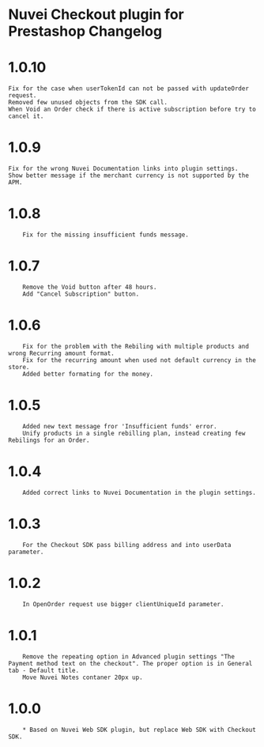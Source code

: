 # Nuvei Checkout plugin for Prestashop Changelog

# 1.0.10
    Fix for the case when userTokenId can not be passed with updateOrder request.
    Removed few unused objects from the SDK call.
    When Void an Order check if there is active subscription before try to cancel it.

# 1.0.9
    Fix for the wrong Nuvei Documentation links into plugin settings.
    Show better message if the merchant currency is not supported by the APM.

# 1.0.8
```
    Fix for the missing insufficient funds message.
```

# 1.0.7
```
    Remove the Void button after 48 hours.
    Add "Cancel Subscription" button.
```

# 1.0.6
```
    Fix for the problem with the Rebiling with multiple products and wrong Recurring amount format.
    Fix for the recurring amount when used not default currency in the store.
    Added better formating for the money.
```

# 1.0.5
```
    Added new text message fror 'Insufficient funds' error.
    Unify products in a single rebilling plan, instead creating few Rebilings for an Order.
```

# 1.0.4
```
    Added correct links to Nuvei Documentation in the plugin settings.
```

# 1.0.3
```
    For the Checkout SDK pass billing address and into userData parameter.
```

# 1.0.2
```
    In OpenOrder request use bigger clientUniqueId parameter.
```

# 1.0.1
```
    Remove the repeating option in Advanced plugin settings "The Payment method text on the checkout". The proper option is in General tab - Default title.
    Move Nuvei Notes contaner 20px up.
```

# 1.0.0
```
    * Based on Nuvei Web SDK plugin, but replace Web SDK with Checkout SDK.
```
